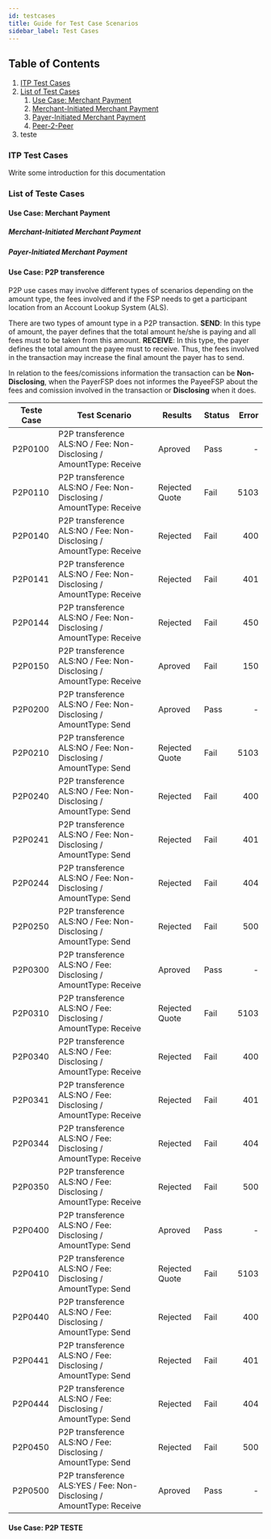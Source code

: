 ```yaml
---
id: testcases
title: Guide for Test Case Scenarios
sidebar_label: Test Cases
---
```


## Table of Contents

1. [ITP Test Cases](#what)
2. [List of Test Cases](#tc)
   1. [Use Case: Merchant Payment](#mp)
   2. [Merchant-Initiated Merchant Payment](#mimp)
   3. [Payer-Initiated Merchant Payment](#pimp)
   4. [Peer-2-Peer](#p2p)
3. teste

### ITP Test Cases <a name="what"></a>

Write some introduction for this documentation

### List of Teste Cases <a name="tc"></a>

#### Use Case: Merchant Payment <a name="mp"></a>

##### Merchant-Initiated Merchant Payment <a name="mimp"></a>

##### Payer-Initiated Merchant Payment <a name="pimp"></a>

#### Use Case: P2P transference <a name="p2p"></a>

P2P use cases may involve different types of scenarios depending on the amount type, the fees involved and if the FSP needs to get a participant location from an Account Lookup System (ALS).

There are two types of amount type in a P2P transaction. **SEND**: In this type of amount, the payer defines that the total amount he/she is paying and all fees must to be taken from this amount. **RECEIVE**: In this type, the payer defines the total amount the payee must to receive. Thus, the fees involved in the transaction may increase the final amount the payer has to send.

In relation to the fees/comissions information the transaction can be **Non-Disclosing**, when the PayerFSP does not informes the PayeeFSP about the fees and comission involved in the transaction or **Disclosing** when it does.

| Teste Case | Test Scenario | Results | Status | Error|
|------------|---------------|---------|--------|-----:|
|P2P0100|P2P transference ALS:NO / Fee: Non-Disclosing / AmountType: Receive|Aproved|Pass|-|
|P2P0110|P2P transference ALS:NO / Fee: Non-Disclosing / AmountType: Receive|Rejected Quote|Fail|5103|
|P2P0140|P2P transference ALS:NO / Fee: Non-Disclosing / AmountType: Receive|Rejected|Fail|400|
|P2P0141|P2P transference ALS:NO / Fee: Non-Disclosing / AmountType: Receive|Rejected|Fail|401|
|P2P0144|P2P transference ALS:NO / Fee: Non-Disclosing / AmountType: Receive|Rejected|Fail|450|
|P2P0150|P2P transference ALS:NO / Fee: Non-Disclosing / AmountType: Receive|Aproved|Fail|150|
|P2P0200|P2P transference ALS:NO / Fee: Non-Disclosing / AmountType: Send|Aproved|Pass|-|
|P2P0210|P2P transference ALS:NO / Fee: Non-Disclosing / AmountType: Send|Rejected Quote|Fail|5103|
|P2P0240|P2P transference ALS:NO / Fee: Non-Disclosing / AmountType: Send|Rejected|Fail|400|
|P2P0241|P2P transference ALS:NO / Fee: Non-Disclosing / AmountType: Send|Rejected|Fail|401|
|P2P0244|P2P transference ALS:NO / Fee: Non-Disclosing / AmountType: Send|Rejected|Fail|404|
|P2P0250|P2P transference ALS:NO / Fee: Non-Disclosing / AmountType: Send|Rejected|Fail|500|
|P2P0300|P2P transference ALS:NO / Fee: Disclosing / AmountType: Receive|Aproved|Pass|-|
|P2P0310|P2P transference ALS:NO / Fee: Disclosing / AmountType: Receive|Rejected Quote|Fail|5103|
|P2P0340|P2P transference ALS:NO / Fee: Disclosing / AmountType: Receive|Rejected|Fail|400|
|P2P0341|P2P transference ALS:NO / Fee: Disclosing / AmountType: Receive|Rejected|Fail|401|
|P2P0344|P2P transference ALS:NO / Fee: Disclosing / AmountType: Receive|Rejected|Fail|404|
|P2P0350|P2P transference ALS:NO / Fee: Disclosing / AmountType: Receive|Rejected|Fail|500|
|P2P0400|P2P transference ALS:NO / Fee: Disclosing / AmountType: Send|Aproved|Pass|-|
|P2P0410|P2P transference ALS:NO / Fee: Disclosing / AmountType: Send|Rejected Quote|Fail|5103|
|P2P0440|P2P transference ALS:NO / Fee: Disclosing / AmountType: Send|Rejected|Fail|400|
|P2P0441|P2P transference ALS:NO / Fee: Disclosing / AmountType: Send|Rejected|Fail|401|
|P2P0444|P2P transference ALS:NO / Fee: Disclosing / AmountType: Send|Rejected|Fail|404|
|P2P0450|P2P transference ALS:NO / Fee: Disclosing / AmountType: Send|Rejected|Fail|500|
|P2P0500|P2P transference ALS:YES / Fee: Non-Disclosing / AmountType: Receive|Aproved|Pass|-|

#### Use Case: P2P TESTE <a name="teste"></a>
